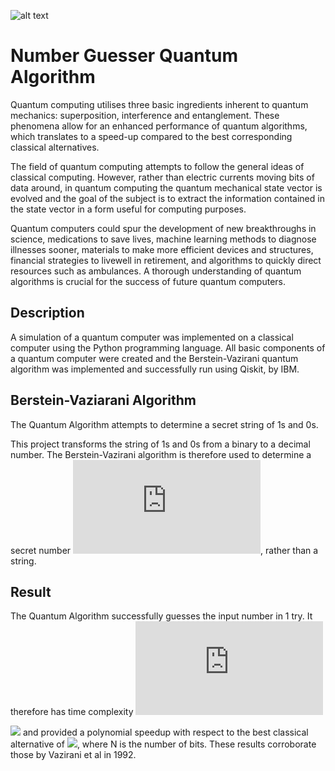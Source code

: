 ![alt text](https://www.openbusinesscouncil.org/europes-most-advanced-quantum-computing-software-developer-riverlane-secures-3-25m-funding/)

# Number Guesser Quantum Algorithm

Quantum computing utilises three basic ingredients inherent to quantum mechanics: superposition, interference and entanglement. These phenomena allow for an enhanced performance of quantum algorithms, which translates to a speed-up compared to the best corresponding classical alternatives.

The  field  of  quantum  computing  attempts  to  follow  the  general  ideas  of  classical computing.   However,  rather  than  electric  currents  moving  bits  of  data  around,  in quantum  computing  the  quantum  mechanical  state  vector  is  evolved  and  the  goal of the subject is to extract the information contained in the state vector in  a  form  useful  for  computing  purposes.

Quantum  computers  could  spur  the  development  of  new  breakthroughs  in  science, medications  to  save  lives,  machine  learning  methods  to  diagnose  illnesses  sooner, materials  to  make  more  efficient  devices  and  structures,  financial  strategies  to  livewell  in  retirement,  and  algorithms  to  quickly  direct  resources  such  as  ambulances. A thorough understanding of quantum algorithms is crucial for the success of future quantum computers.


## Description

A simulation of a quantum computer was implemented on a classical computer using the Python programming language. All basic components of a quantum computer were created and the Berstein-Vazirani quantum algorithm was implemented and successfully run using Qiskit, by IBM.

## Berstein-Vaziarani Algorithm

The Quantum Algorithm attempts to determine a secret string of 1s and 0s. 


This project transforms the string of 1s and 0s from a binary to a decimal number. The Berstein-Vazirani algorithm is therefore used to determine a secret number ![real](http://latex.codecogs.com/svg.latex?n%20%5Cin%20%5Cmathbb%7BN%7D), rather than a string.

## Result

The Quantum Algorithm successfully guesses the input number in 1 try. It therefore has time complexity ![real](http://latex.codecogs.com/svg.latex?O(N))


<img src="https://render.githubusercontent.com/render/math?math=O(1)">  and provided a polynomial speedup with respect to the best classical alternative of <img src="https://render.githubusercontent.com/render/math?math=O(N)">, where N is the number of bits. These results corroborate those by Vazirani et al in 1992. 

